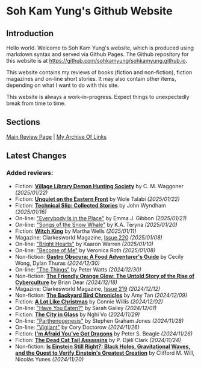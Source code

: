 # Soh Kam Yung's Github Website

## Introduction

Hello world. Welcome to Soh Kam Yung's website, which is produced using markdown syntax and served via Github Pages. The Github repository for this website is at <https://github.com/sohkamyung/sohkamyung.github.io>.

This website contains my reviews of books (fiction and non-fiction), fiction magazines and on-line short stories. It may also contain other items, depending on what I want to do with this site.

This website is always a work-in-progress. Expect things to unexpectedly break from time to time.

## Sections

[Main Review Page](reviews/README.md) | [My Archive Of Links](links/README.md)

## Latest Changes

### Added reviews:

- Fiction: [**Village Library Demon Hunting Society**](reviews/fiction/2025/20250122-VillageLibraryDemonHuntingSociety.md) by C. M. Waggoner *(2025/01/22)*
- Fiction: [**Unquiet on the Eastern Front**](reviews/fiction/2025/20250122-UnquietEasternFront.md) by Wole Talabi *(2025/01/22)*
- Fiction: [**Technical Slip: Collected Stories**](reviews/fiction/2025/20250116-TechnicalSlip.md) by John Wyndham *(2025/01/16)*
- On-line: ["Everybody Is in the Place"](reviews/online/2025/20250121-EverybodyInPlace.md) by Emma J. Gibbon *(2025/01/21)*
- On-line: ["Songs of the Snow Whale"](reviews/online/2025/20250120-SongsSnowWhale.md) by K.A. Teryna *(2025/01/20)*
- Fiction: [**Witch King**](reviews/fiction/2025/20250111-WitchKing.md) by Martha Wells *(2025/01/11)*
- Magazine: Clarkesworld Magazine, [Issue 220](reviews/magazines/Clarkesworld/20250108-Clarkesworld220.md) *(2025/01/08)*
- On-line: ["Bright Hearts"](reviews/online/2025/20250110-BrightHearts.md) by Kaaron Warren *(2025/01/10)*
- On-line: ["Become of Me"](reviews/online/2025/20250108-BecomeOfMe.md) by Veronica Roth *(2025/01/08)*
- Non-fiction: [**Gastro Obscura: A Food Adventurer's Guide**](reviews/nonfiction/2024/20241230-GastroObscura.md) by Cecily Wong, Dylan Thuras *(2024/12/30)*
- On-line: ["The Things"](reviews/online/2024/20241230-Things.md) by Peter Watts *(2024/12/30)*
- Non-fiction: [**The Friendly Orange Glow: The Untold Story of the Rise of Cyberculture**](reviews/nonfiction/2024/20241218-FriendlyOrangeGlow.md) by Brian Dear *(2024/12/18)*
- Magazine: Clarkesworld Magazine, [Issue 219](reviews/magazines/Clarkesworld/20241212-Clarkesworld219.md) *(2024/12/12)*
- Non-fiction: [**The Backyard Bird Chronicles**](reviews/nonfiction/2024/20241209-BackyardBirdChronicles.md) by Amy Tan *(2024/12/09)*
- Fiction: [**A Lot Like Christmas**](reviews/fiction/2024/20241202-LotLikeChristmas.md) by Connie Willis *(2024/12/02)*
- On-line: ["Have You Eaten?"](reviews/online/2024/20241201-HaveYouEaten.md) by Sarah Gailey *(2024/12/01)*
- Fiction: [**The City in Glass**](reviews/fiction/2024/20241129-CityInGlass.md) by Nghi Vo *(2024/11/29)*
- On-line: ["Parthenogenesis"](reviews/online/2024/20241128-Parthenogenesis.md) by Stephen Graham Jones *(2024/11/28)*
- On-line: ["Vigilant"](reviews/online/2024/20241126-Vigilant.md) by Cory Doctorow *(2024/11/26)*
- Fiction: [**I'm Afraid You've Got Dragons**](reviews/fiction/2024/20241126-YouGotDragons.md) by Peter S. Beagle *(2024/11/26)*
- Fiction: [**The Dead Cat Tail Assassins**](reviews/fiction/2024/20241124-DeadCatTailAssassins.md) by P. Djèlí Clark *(2024/11/24)*
- Non-fiction: [**Is Einstein Still Right?: Black Holes, Gravitational Waves, and the Quest to Verify Einstein's Greatest Creation**](reviews/nonfiction/2024/20241120-EinsteinStillRight.md) by Clifford M. Will, Nicolás Yunes *(2024/11/20)*
